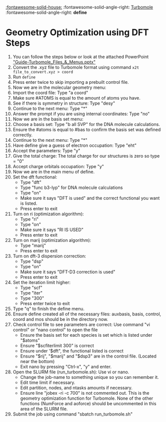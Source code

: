 [:fontawesome-solid-house:](../index.md) :fontawesome-solid-angle-right: [Turbomole](index.md) :fontawesome-solid-angle-right: **define**

# Geometry Optimization using DFT Steps

1. You can follow the steps below or look at the attached PowerPoint ["Guide-Turbomole_Files_&_Menus.pptx"](guide_ppt.md)
2. Convert the .xyz file to Turbomole format using command `x2t file_to_convert.xyz > coord`
3. Run `define`
4. Press enter twice to skip importing a prebuilt control file.
5. Now we are in the molecular geometry menu:
6. Import the coord file: Type "a coord"
7. Make sure #ATOMS is equal to the amount of atoms you have.
8. See if there is symmetry in structure: Type "desy"
9. Continue to the next menu: Type "*"
10. Answer the prompt if you are using internal coordinates: Type "no"
11. Now we are in the basis set menu:
12. Choose a basis set: Type "b all SVP" for the DNA molecule calculations.
13. Ensure the #atoms is equal to #bas to confirm the basis set was defined correctly.
14. Continue to the next menu: Type "*"
15. Have define give a guess of electron occupation: Type "eht"
16. Accept the parameters: Type "y"
17. Give the total charge: The total charge for our structures is zero so type =
"0"
18. Accept charge orbitals occupation: Type "y"
19. Now we are in the main menu of define.
20. Set the dft functional:
     * Type "dft"
     * Type "func b3-lyp" for DNA molecule calculations
     * Type "on"
     * Make sure it says "DFT is used" and the correct functional you want is listed.
     * Press enter to exit
21. Turn on ri (optimization algorithm):
     * Type "ri"
     * Type "on"
     * Make sure it says "RI IS USED"
     * Press enter to exit
22. Turn on marij (optimization algorithm):
     * Type "marij"
     * Press enter to exit
23. Turn on dft-3 dispersion correction:
     * Type "dsp"
     * Type "on"
     * Make sure it says "DFT-D3 correction is used"
     * Press enter to exit
24. Set the iteration limit higher:
     * Type "scf"
     * Type "iter"
     * Type "300"
     * Press enter twice to exit
25. Type "q" to finish the define menu.
26. Ensure define created all of the necessary files: auxbasis, basis, control, coord and mos should be in the directory now.
27. Check control file to see parameters are correct: Use command "vi control" or "nano control" to open the file
     * Ensure the basis set for each species is set which is listed under "$atoms"
     * Ensure "$scfiterlimit 300" is correct
     * Ensure under '$dft", the functional listed is correct
     * Ensure "$rij", "$marij" and "$dsp3" are in the control file. (Located near the bottom)
     * Exit nano by pressing "Ctrl-x", "y" and enter.
28. Open the SLURM file (run_turbomole.sh): Use vi or nano.
     * Change the job-name to something unique so you can remember it.
     * Edit time limit if necessary.
     * Edit partition, nodes, and ntasks amounts if necessary.
     * Ensure line "jobex -ri -c 700" is not commented out. This is the geometry optimization function for Turbomole. None of the other functions (NumForce and aoforce) should be uncommented in this area of the SLURM file.
29. Submit the job using command "sbatch run_turbomole.sh"
